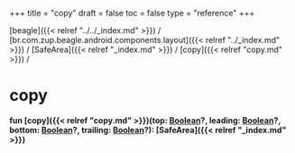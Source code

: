 +++
title = "copy"
draft = false
toc = false
type = "reference"
+++

[beagle]({{< relref "../../_index.md" >}}) / [br.com.zup.beagle.android.components.layout]({{< relref "../_index.md" >}}) / [SafeArea]({{< relref "_index.md" >}}) / [copy]({{< relref "copy.md" >}}) / 



# copy  
  
<b><b>fun [copy]({{< relref "copy.md" >}})(top: [Boolean](https://kotlinlang.org/api/latest/jvm/stdlib/kotlin/-boolean/index.html)?, leading: [Boolean](https://kotlinlang.org/api/latest/jvm/stdlib/kotlin/-boolean/index.html)?, bottom: [Boolean](https://kotlinlang.org/api/latest/jvm/stdlib/kotlin/-boolean/index.html)?, trailing: [Boolean](https://kotlinlang.org/api/latest/jvm/stdlib/kotlin/-boolean/index.html)?): [SafeArea]({{< relref "_index.md" >}})</b></b>  



